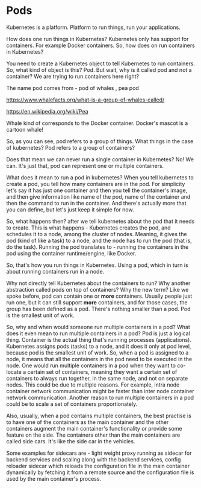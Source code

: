 # Pods

Kubernetes is a platform. Platform to run things, run your applications.

How does one run things in Kubernetes? Kubernetes only has support for
containers. For example Docker containers. So, how does on run containers in
Kubernetes?

You need to create a Kubernetes object to tell Kubernetes to run containers.
So, what kind of object is this? Pod. But wait, why is it called pod and
not a container? We are trying to run containers here right?

The name pod comes from - pod of whales , pea pod 

https://www.whalefacts.org/what-is-a-group-of-whales-called/

https://en.wikipedia.org/wiki/Pea

Whale kind of corresponds to the Docker container. Docker's mascot is a cartoon
whale!

So, as you can see, pod refers to a group of things. What things in the case of
kubernetes? Pod refers to a group of containers?

Does that mean we can never run a single container in Kubernetes? No! We can.
It's just that, pod can represent one or multiple containers.

What does it mean to run a pod in kubernetes? When you tell kubernetes to create
a pod, you tell how many containers are in the pod. For simplicity let's say
it has just one container and then you tell the container's image, and then
give information like name of the pod, name of the container and then the
command to run in the container. And there's actually more that you can define,
but let's just keep it simple for now.

So, what happens then? after we tell kubernetes about the pod that it needs to
create. This is what happens - Kubernetes creates the pod, and schedules it to a node, among the
cluster of nodes. Meaning, it gives the pod (kind of like a task) to a node, and
the node has to run the  pod (that is, do the task). Running the pod translates
to - running the containers in the pod using the container runtime/engine,
like Docker.

So, that's how you run things in Kubernetes. Using a pod, which in turn is about
running containers run in a node.

Why not directly tell Kubernetes about the containers to run? Why another
abstraction called pods on top of containers? Why the new term? Like we spoke
before, pod can contain one or **more** containers. Usually people just run one,
but it can still support **more** containers, and for those cases, the group
has been defined as a pod. There's nothing smaller than a pod. Pod is the
smallest unit of work.

So, why and when would someone run multiple containers in a pod? What does it
even mean to run multiple containers in a pod? Pod is just a logical thing.
Container is the actual thing that's running processes (applications). 
Kubernetes assigns pods (tasks) to a node, and it does it only at pod level,
because pod is the smallest unit of work. So, when a pod is assigned to a node,
it means that all the containers in the pod need to be executed in the node.
One would run multiple containers in a pod when they want to co-locate a
certain set of containers, meaning they want a certain set of containers to
always run together, in the same node, and not on separate nodes. This could be
due to multiple reasons. For example, intra node container network communication
might be faster than inter node container network communication. Another
reason to run multiple containers in a pod could be to scale a set of containers
proportionately. 

Also, usually, when a pod contains multiple containers, the best practise is to
have one of the containers as the main container and the other containers
augment the main container's functionality or provide some feature on the side.
The containers other than the main containers are called side cars. It's like
the side car in the vehicles.

Some examples for sidecars are - light weight proxy running as sidecar for
backend services and scaling along with the backend services, config reloader
sidecar which reloads the configuration file in the main container dynamically
by fetching it from a remote source and the configuration file is used by the
main container's process.


